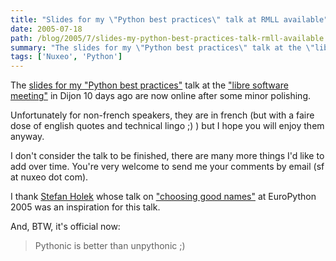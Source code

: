 ```yaml
---
title: "Slides for my \"Python best practices\" talk at RMLL available"
date: 2005-07-18
path: /blog/2005/7/slides-my-python-best-practices-talk-rmll-available
summary: "The slides for my \"Python best practices\" talk at the \"libre software meeting\" in Dijon 10 days ago are now online after some minor polishing."
tags: ['Nuxeo', 'Python']
---
```


The <a href="http://www.nuxeo.com/publications/slides/meilleures-pratiques-du">slides
for my "Python best practices"</a> talk at the <a href="http://2005.rencontresmondiales.org/sections">"libre software
meeting"</a> in Dijon 10 days ago are now online after some minor 
polishing.

Unfortunately for non-french speakers, they are in french (but with a faire 
dose of english quotes and technical lingo ;) ) but I hope you will enjoy 
them anyway.

I don't consider the talk to be finished, there are many more things I'd 
like to add over time. You're very welcome to send me your comments by email (sf at nuxeo dot com).

I thank [Stefan Holek](http://twitter.com/#!/stefanholek) whose talk on <a href="http://www.python-in-business.org/ep2005/talk.chtml?talk=3001&amp;track=770">
"choosing good names"</a> at EuroPython 2005 was an inspiration for this 
talk.

And, BTW, it's official now:
<blockquote>
Pythonic is better than unpythonic ;)
</blockquote> 

